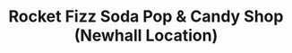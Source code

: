 ---
title: "Rocket Fizz Soda Pop & Candy Shop (Newhall Location)"
url: /newhall/rocket-fizz-soda-pop-and-candy-shop-newhall-location/
shop: confectionery
---
